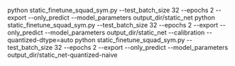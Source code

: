 python static_finetune_squad_sym.py --test_batch_size 32 --epochs 2  --export --only_predict --model_parameters output_dir/static_net
python static_finetune_squad_sym.py --test_batch_size 32 --epochs 2  --export --only_predict --model_parameters output_dir/static_net  --calibration --quantized-dtype=auto
python static_finetune_squad_sym.py --test_batch_size 32 --epochs 2  --export --only_predict --model_parameters output_dir/static_net-quantized-naive